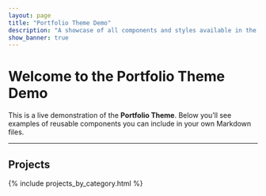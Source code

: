 ```yaml
---
layout: page
title: "Portfolio Theme Demo"
description: "A showcase of all components and styles available in the Portfolio Theme"
show_banner: true
---
```


# Welcome to the Portfolio Theme Demo

This is a live demonstration of the **Portfolio Theme**. Below you’ll see examples of reusable components you can include in your own Markdown files.

---

## Projects

{% include projects_by_category.html %}
